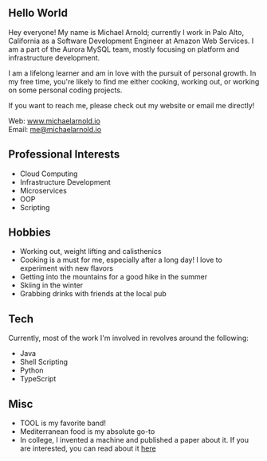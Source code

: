 ## Hello World
Hey everyone! My name is Michael Arnold; currently I work in Palo Alto, California
as a Software Development Engineer at Amazon Web Services. I am a part of the
Aurora MySQL team, mostly focusing on platform and infrastructure development.

I am a lifelong learner and am in love with the pursuit of personal growth. In my
free time, you're likely to find me either cooking, working out, or working on
some personal coding projects.

If you want to reach me, please check out my website or email me directly!

Web: www.michaelarnold.io \
Email: me@michaelarnold.io

## Professional Interests
* Cloud Computing
* Infrastructure Development
* Microservices
* OOP
* Scripting

## Hobbies
* Working out, weight lifting and calisthenics
* Cooking is a must for me, especially after a long day! I love to experiment
  with new flavors
* Getting into the mountains for a good hike in the summer
* Skiing in the winter
* Grabbing drinks with friends at the local pub

## Tech
Currently, most of the work I'm involved in revolves around the following:
* Java
* Shell Scripting
* Python
* TypeScript

## Misc
* TOOL is my favorite band!
* Mediterranean food is my absolute go-to
* In college, I invented a machine and published a paper about it. If you are
  interested, you can read about it [here](https://doi.org/10.1063/5.0066218)
